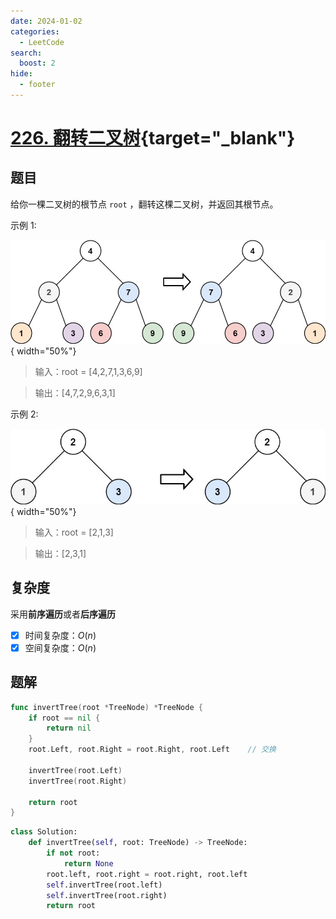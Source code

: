 ```yaml
---
date: 2024-01-02
categories:
  - LeetCode
search:
  boost: 2
hide:
  - footer
---
```


# [226. 翻转二叉树](https://leetcode.cn/problems/invert-binary-tree/){target="_blank"}

## 题目

给你一棵二叉树的根节点 `root` ，翻转这棵二叉树，并返回其根节点。

示例 1:

![](../assets/img/leetcode/226_example_1.jpeg){ width="50%"}

> 输入：root = [4,2,7,1,3,6,9]

> 输出：[4,7,2,9,6,3,1]

示例 2:

![](../assets/img/leetcode/226_example_2.jpeg){ width="50%"}

> 输入：root = [2,1,3]

> 输出：[2,3,1]

## 复杂度

采用**前序遍历**或者**后序遍历**

- [x] 时间复杂度：$O(n)$
- [x] 空间复杂度：$O(n)$

## 题解

```go title="Go"
func invertTree(root *TreeNode) *TreeNode {
    if root == nil {
        return nil
    }
    root.Left, root.Right = root.Right, root.Left    // 交换

    invertTree(root.Left)
    invertTree(root.Right)

    return root
}
```

```python title="Python"
class Solution:
    def invertTree(self, root: TreeNode) -> TreeNode:
        if not root:
            return None
        root.left, root.right = root.right, root.left
        self.invertTree(root.left)
        self.invertTree(root.right)
        return root
```
